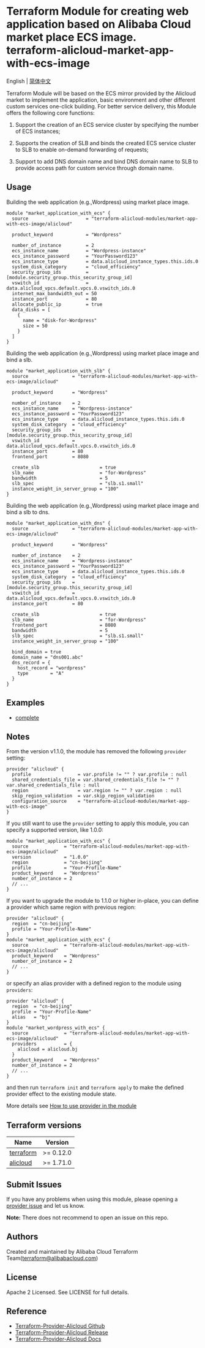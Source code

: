 Terraform Module for creating web application based on Alibaba Cloud market place ECS image.  
terraform-alicloud-market-app-with-ecs-image
=============================================

English | [简体中文](https://github.com/terraform-alicloud-modules/terraform-alicloud-market-app-with-ecs-image/blob/master/README-CN.md)

Terraform Module will be based on the ECS mirror provided by the Alicloud market to implement the application, basic environment and other different custom services one-click building. For better service delivery, this Module offers the following core functions:

1. Support the creation of an ECS service cluster by specifying the number of ECS instances;

2. Supports the creation of SLB and binds the created ECS service cluster to SLB to enable on-demand forwarding of requests;

3. Support to add DNS domain name and bind DNS domain name to SLB to provide access path for custom service through domain name.

## Usage

Building the web application (e.g.,Wordpress) using market place image.

```hcl
module "market_application_with_ecs" {
  source                     = "terraform-alicloud-modules/market-app-with-ecs-image/alicloud"

  product_keyword            = "Wordpress"

  number_of_instance         = 2
  ecs_instance_name          = "Wordpress-instance"
  ecs_instance_password      = "YourPassword123"
  ecs_instance_type          = data.alicloud_instance_types.this.ids.0
  system_disk_category       = "cloud_efficiency"
  security_group_ids         = [module.security_group.this_security_group_id]
  vswitch_id                 = data.alicloud_vpcs.default.vpcs.0.vswitch_ids.0
  internet_max_bandwidth_out = 50
  instance_port              = 80
  allocate_public_ip         = true
  data_disks = [
    {
      name = "disk-for-Wordpress"
      size = 50
    }
  ]
}
```

Building the web application (e.g.,Wordpress) using market place image and bind a slb.

```hcl
module "market_application_with_slb" {
  source                = "terraform-alicloud-modules/market-app-with-ecs-image/alicloud"

  product_keyword       = "Wordpress"

  number_of_instance    = 2
  ecs_instance_name     = "Wordpress-instance"
  ecs_instance_password = "YourPassword123"
  ecs_instance_type     = data.alicloud_instance_types.this.ids.0
  system_disk_category  = "cloud_efficiency"
  security_group_ids    = [module.security_group.this_security_group_id]
  vswitch_id            = data.alicloud_vpcs.default.vpcs.0.vswitch_ids.0
  instance_port         = 80
  frontend_port         = 8080

  create_slb                      = true
  slb_name                        = "for-Wordpress"
  bandwidth                       = 5
  slb_spec                        = "slb.s1.small"
  instance_weight_in_server_group = "100"
}
```

Building the web application (e.g.,Wordpress) using market place image and bind a slb to dns.

```hcl
module "market_application_with_dns" {
  source                = "terraform-alicloud-modules/market-app-with-ecs-image/alicloud"

  product_keyword       = "Wordpress"

  number_of_instance    = 2
  ecs_instance_name     = "Wordpress-instance"
  ecs_instance_password = "YourPassword123"
  ecs_instance_type     = data.alicloud_instance_types.this.ids.0
  system_disk_category  = "cloud_efficiency"
  security_group_ids    = [module.security_group.this_security_group_id]
  vswitch_id            = data.alicloud_vpcs.default.vpcs.0.vswitch_ids.0
  instance_port         = 80

  create_slb                      = true
  slb_name                        = "for-Wordpress"
  frontend_port                   = 8080
  bandwidth                       = 5
  slb_spec                        = "slb.s1.small"
  instance_weight_in_server_group = "100"

  bind_domain = true
  domain_name = "dns001.abc"
  dns_record = {
    host_record = "wordpress"
    type        = "A"
  }
}
```
## Examples

* [complete](https://github.com/terraform-alicloud-modules/terraform-alicloud-market-app-with-ecs-image/tree/master/examples/complete)

## Notes
From the version v1.1.0, the module has removed the following `provider` setting:

```hcl
provider "alicloud" {
  profile                 = var.profile != "" ? var.profile : null
  shared_credentials_file = var.shared_credentials_file != "" ? var.shared_credentials_file : null
  region                  = var.region != "" ? var.region : null
  skip_region_validation  = var.skip_region_validation
  configuration_source    = "terraform-alicloud-modules/market-app-with-ecs-image"
}
```

If you still want to use the `provider` setting to apply this module, you can specify a supported version, like 1.0.0:

```hcl
module "market_application_with_ecs" {
  source             = "terraform-alicloud-modules/market-app-with-ecs-image/alicloud"
  version            = "1.0.0"
  region             = "cn-beijing"
  profile            = "Your-Profile-Name"
  product_keyword    = "Wordpress"
  number_of_instance = 2
  // ...
}
```

If you want to upgrade the module to 1.1.0 or higher in-place, you can define a provider which same region with
previous region:

```hcl
provider "alicloud" {
  region  = "cn-beijing"
  profile = "Your-Profile-Name"
}
module "market_application_with_ecs" {
  source             = "terraform-alicloud-modules/market-app-with-ecs-image/alicloud"
  product_keyword    = "Wordpress"
  number_of_instance = 2
  // ...
}
```
or specify an alias provider with a defined region to the module using `providers`:

```hcl
provider "alicloud" {
  region  = "cn-beijing"
  profile = "Your-Profile-Name"
  alias   = "bj"
}
module "market_wordpress_with_ecs" {
  source             = "terraform-alicloud-modules/market-app-with-ecs-image/alicloud"
  providers          = {
    alicloud = alicloud.bj
  }
  product_keyword    = "Wordpress"
  number_of_instance = 2
  // ...
}
```

and then run `terraform init` and `terraform apply` to make the defined provider effect to the existing module state.

More details see [How to use provider in the module](https://www.terraform.io/docs/language/modules/develop/providers.html#passing-providers-explicitly)

## Terraform versions

| Name | Version |
|------|---------|
| <a name="requirement_terraform"></a> [terraform](#requirement\_terraform) | >= 0.12.0 |
| <a name="requirement_alicloud"></a> [alicloud](#requirement\_alicloud) | >= 1.71.0 |

Submit Issues
-------------
If you have any problems when using this module, please opening a [provider issue](https://github.com/terraform-providers/terraform-provider-alicloud/issues/new) and let us know.

**Note:** There does not recommend to open an issue on this repo.

Authors
-------
Created and maintained by Alibaba Cloud Terraform Team(terraform@alibabacloud.com)

License
----
Apache 2 Licensed. See LICENSE for full details.

Reference
---------
* [Terraform-Provider-Alicloud Github](https://github.com/terraform-providers/terraform-provider-alicloud)
* [Terraform-Provider-Alicloud Release](https://releases.hashicorp.com/terraform-provider-alicloud/)
* [Terraform-Provider-Alicloud Docs](https://www.terraform.io/docs/providers/alicloud/index.html)
